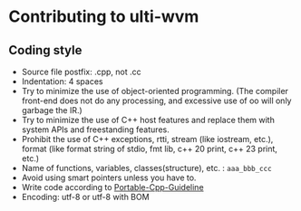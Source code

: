 ﻿# Contributing to ulti-wvm

## Coding style

- Source file postfix: .cpp, not .cc
- Indentation: 4 spaces
- Try to minimize the use of object-oriented programming. (The compiler front-end does not do any processing, and excessive use of oo will only garbage the IR.)
- Try to minimize the use of C++ host features and replace them with system APIs and freestanding features.
- Prohibit the use of C++ exceptions, rtti, stream (like iostream, etc.), format (like format string of stdio, fmt lib, c++ 20 print, c++ 23 print, etc.)
- Name of functions, variables, classes(structure), etc. : `aaa_bbb_ccc`
- Avoid using smart pointers unless you have to.
- Write code according to [Portable-Cpp-Guideline](https://github.com/cppfastio/Portable-Cpp-Guideline)
- Encoding: utf-8 or utf-8 with BOM
